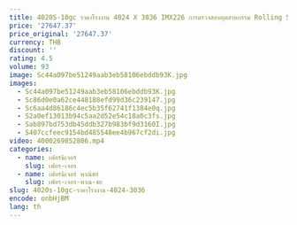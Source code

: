 ```yaml
---
title: 4020S-10gc ราคาโรงงาน 4024 X 3036 IMX226 การตรวจสอบอุตสาหกรรม Rolling Shutter กล้อง 12 Mp
price: '27647.37'
price_original: '27647.37'
currency: THB
discount: ''
rating: 4.5
volume: 93
image: Sc44a097be51249aab3eb58106ebddb93K.jpg
images:
  - Sc44a097be51249aab3eb58106ebddb93K.jpg
  - Sc86d0e0a62ce448188efd99d36c239147.jpg
  - Sc6aa4d86186c4ec5b35f62741f1384e0q.jpg
  - S2a0ef13013b94c5aa2d52e54c18a0c3fs.jpg
  - Sab897bd753db45ddb327b983bf9d3160I.jpg
  - S407ccfeec9154bd485548ee4b967cf2di.jpg
video: 4000269852806.mp4
categories:
  - name: เฟอร์นิเจอร์
    slug: เฟอร-เจอร
  - name: เฟอร์นิเจอร์ พาณิชย์
    slug: เฟอร-เจอร-พาณ-ชย
slug: 4020s-10gc-ราคาโรงงาน-4024-3036
encode: onbHjBM
lang: th
---
```

  
